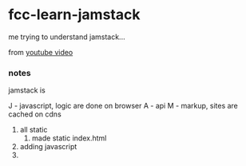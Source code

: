 # fcc-learn-jamstack
me trying to understand jamstack...

from [youtube video](https://www.youtube.com/watch?v=A_l0qrPUJds&ab_channel=freeCodeCamp.org)


### notes
jamstack is

J - javascript, logic are done on browser
A - api
M - markup, sites are cached on cdns

1. all static
   1. made static index.html
2. adding javascript
3. 